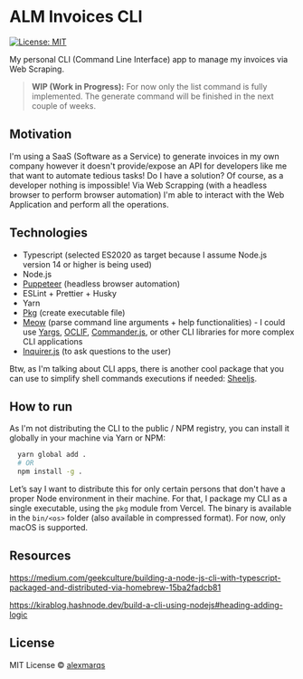# ALM Invoices CLI

[![License: MIT](https://img.shields.io/badge/License-MIT-green.svg)](https://opensource.org/licenses/MIT)

My personal CLI (Command Line Interface) app to manage my invoices via Web Scraping.

> **WIP (Work in Progress):** For now only the list command is fully implemented. The generate command will be finished in the next couple of weeks.

## Motivation

I'm using a SaaS (Software as a Service) to generate invoices in my own company however it doesn't provide/expose an API for developers like me that want to automate tedious tasks! Do I have a solution? Of course, as a developer nothing is impossible! Via Web Scrapping (with a headless browser to perform browser automation) I'm able to interact with the Web Application and perform all the operations.

## Technologies

- Typescript (selected ES2020 as target because I assume Node.js version 14 or higher is being used)
- Node.js
- [Puppeteer](https://github.com/puppeteer/puppeteer) (headless browser automation)
- ESLint + Prettier + Husky
- Yarn
- [Pkg](https://github.com/puppeteer/puppeteer) (create executable file)
- [Meow](https://github.com/sindresorhus/meow) (parse command line arguments + help functionalities) - I could use [Yargs](https://github.com/yargs/yargs), [OCLIF](https://github.com/oclif/oclif), [Commander.js](https://github.com/tj/commander.js/), or other CLI libraries for more complex CLI applications
- [Inquirer.js](https://github.com/SBoudrias/Inquirer.js/) (to ask questions to the user)

Btw, as I'm talking about CLI apps, there is another cool package that you can use to simplify shell commands executions if needed: [Sheeljs](https://github.com/shelljs/shelljs).

## How to run

As I'm not distributing the CLI to the public / NPM registry, you can install it globally in your machine via Yarn or NPM:

```bash
  yarn global add .
  # OR
  npm install -g .
```

Let’s say I want to distribute this for only certain persons that don't have a proper Node environment in their machine. For that, I package my CLI as a single executable, using the `pkg` module from Vercel. The binary is available in the `bin/<os>` folder (also available in compressed format). For now, only macOS is supported.

## Resources

https://medium.com/geekculture/building-a-node-js-cli-with-typescript-packaged-and-distributed-via-homebrew-15ba2fadcb81

https://kirablog.hashnode.dev/build-a-cli-using-nodejs#heading-adding-logic

## License

MIT License © [alexmarqs](https://github.com/alexmarqs)

